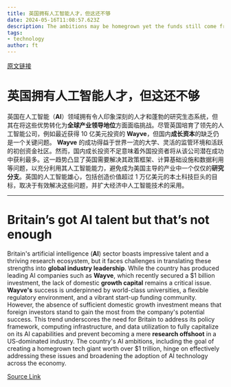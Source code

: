```yaml
---
title: 英国拥有人工智能人才，但这还不够
date: 2024-05-16T11:08:57.623Z
description: The ambitions may be homegrown yet the funds still come from abroad
tags: 
- technology
author: ft
---
```


[原文链接](https://ft.com/content/070d316c-c6bc-4db1-beaa-995c61c4d88a)

# 英国拥有人工智能人才，但这还不够

英国在人工智能（**AI**）领域拥有令人印象深刻的人才和蓬勃的研究生态系统，但其在将这些优势转化为**全球产业领导地位**方面面临挑战。尽管英国培育了领先的人工智能公司，例如最近获得 10 亿美元投资的 **Wayve**，但国内**成长资本**的缺乏仍是一个关键问题。 **Wayve** 的成功得益于世界一流的大学、灵活的监管环境和活跃的初创资金社区。然而，国内成长投资不足意味着外国投资者将从该公司潜在成功中获利最多。这一趋势凸显了英国需要解决其政策框架、计算基础设施和数据利用等问题，以充分利用其人工智能能力，避免成为美国主导的产业中一个仅仅的**研究分支**。英国的人工智能雄心，包括创造价值超过 1 万亿美元的本土科技巨头的目标，取决于有效解决这些问题，并扩大经济中人工智能技术的采用。

---

# Britain’s got AI talent but that’s not enough

Britain's artificial intelligence (**AI**) sector boasts impressive talent and a thriving research ecosystem, but it faces challenges in translating these strengths into **global industry leadership**. While the country has produced leading AI companies such as **Wayve**, which recently secured a $1 billion investment, the lack of domestic **growth capital** remains a critical issue. **Wayve's** success is underpinned by world-class universities, a flexible regulatory environment, and a vibrant start-up funding community. However, the absence of sufficient domestic growth investment means that foreign investors stand to gain the most from the company's potential success. This trend underscores the need for Britain to address its policy framework, computing infrastructure, and data utilization to fully capitalize on its AI capabilities and prevent becoming a mere **research offshoot** in a US-dominated industry. The country's AI ambitions, including the goal of creating a homegrown tech giant worth over $1 trillion, hinge on effectively addressing these issues and broadening the adoption of AI technology across the economy.

[Source Link](https://ft.com/content/070d316c-c6bc-4db1-beaa-995c61c4d88a)

